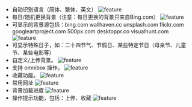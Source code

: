 - 自动识别语言（简体、繁体、英文）
  ![feature](http://i.imgur.com/nbw5Ycg.png)
- 每日/随机更换背景（注意：每日更换的背景只来自Bing.com）
  ![feature](http://i.imgur.com/JnwGMjw.png)
- 可显示的背景源包括：bing.com wallhaven.cc unsplash.com flickr.com googleartproject.com 500px.com desktoppr.co visualhunt.com
  ![feature](http://i.imgur.com/G2TNahV.png)
- 可显示特殊日子，如：二十四节气、节假日、某些特定节日（母亲节、儿童节、某些电影等）
- 自定义/上传背景。
  ![feature](http://i.imgur.com/3xZew89.png)
- 支持 omnibox 操作。
  ![feature](http://i.imgur.com/IAw6PDb.png)
- 收藏功能。
  ![feature](http://i.imgur.com/4xirs2N.png)
- 常用网址
  ![feature]()
- 背景加载进度
  ![feature](http://i.imgur.com/GbXCspl.png)
- 操作提示功能，包括：上传、收藏
  ![feature](http://i.imgur.com/TMMXFoT.png)